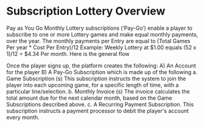 <!-- TITLE: Monthly Lottery Subscriptions -->
<!-- SUBTITLE: A quick summary of Subscriptionlottery -->

# Subscription Lottery Overview 

Pay as You Go Monthly Lottery subscriptions (‘Pay-Go’) enable a player to subscribe to one or more Lottery games and make equal monthly payments, over the year.
The monthly payments per Entry are equal to (Total Games Per year * Cost Per Entry)/12 
Example: Weekly Lottery at $1.00 equals (52 x 1)/12 = $4.34 Per month.
Here is the general flow

Once the player signs up, the platform creates the following: 
A)	An Account for the player
B)	A Pay-Go Subscription which is made up of the following
a.	Game Subscription (s) This subscription instructs the system to join the player into each upcoming game, for a specific length of time, with a particular line/selection.
b.	Monthly Invoice (s)  The invoice calculates the total amount due for the next calendar month, based on the Game Subscriptions described above.
c.	A Recurring Payment Subscription. This subscription instructs a payment processor to debit the player's account every month.
